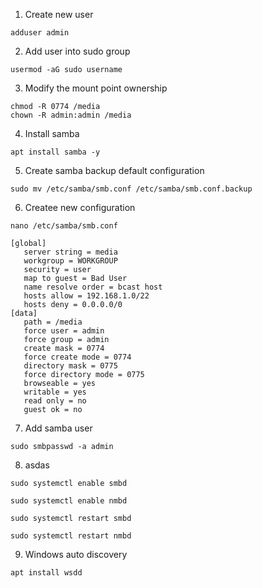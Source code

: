 1. Create new user

```
adduser admin
```

2. Add user into sudo group

```
usermod -aG sudo username
```

3. Modify the mount point ownership

```
chmod -R 0774 /media
chown -R admin:admin /media
```

4. Install samba

```
apt install samba -y
```

5. Create samba backup default configuration

```
sudo mv /etc/samba/smb.conf /etc/samba/smb.conf.backup
```

6. Createe new configuration

```
nano /etc/samba/smb.conf
```

```
[global]
   server string = media
   workgroup = WORKGROUP
   security = user
   map to guest = Bad User
   name resolve order = bcast host
   hosts allow = 192.168.1.0/22
   hosts deny = 0.0.0.0/0
[data]
   path = /media
   force user = admin
   force group = admin
   create mask = 0774
   force create mode = 0774
   directory mask = 0775
   force directory mode = 0775
   browseable = yes
   writable = yes
   read only = no
   guest ok = no
```

7. Add samba user

```
sudo smbpasswd -a admin
```

8. asdas

```
sudo systemctl enable smbd
```

```
sudo systemctl enable nmbd
```

```
sudo systemctl restart smbd
```

```
sudo systemctl restart nmbd
```

9. Windows auto discovery

```
apt install wsdd
```
